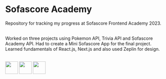 # Sofascore Academy

Repository for tracking my progress at Sofascore Frontend Academy 2023.

\
Worked on three projects using Pokemon API, Trivia API and Sofascore Academy API. Had to create a Mini Sofascore App for the final project.
Learned fundamentals of React.js, Next.js and also used Zeplin for design.

\
<a href="https://pokemon-api-sofa.vercel.app/" target="_blank"><img src="https://upload.wikimedia.org/wikipedia/commons/thumb/9/98/International_Pok%C3%A9mon_logo.svg/2560px-International_Pok%C3%A9mon_logo.svg.png" height="40"/></a>
<a href="https://trivia-quiz-sofa.vercel.app/" target="_blank"><img src="https://opentdb.com/images/logo.png" height="40"/></a>
<a href="https://minisofa-nela.vercel.app/" target="_blank"><img src="https://play-lh.googleusercontent.com/EjND5djdqQDTmX6ERDZYLfiOCIqD3xZXHryNABP7a7mZhHhnFa5K-p0Rt4pYlY3PGWT6=s256-rw" width="40"/></a>